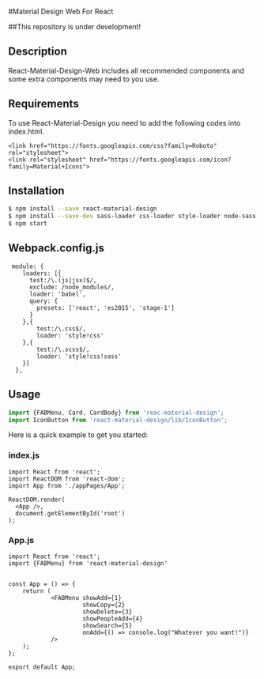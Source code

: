 #Material Design Web For React

##This repository is under development!

## Description

React-Material-Design-Web includes all recommended components and some extra components may need to you use.

## Requirements
To use React-Material-Design you need to add the following codes into index.html.

```
<link href="https://fonts.googleapis.com/css?family=Roboto" rel="stylesheet">
<link rel="stylesheet" href="https://fonts.googleapis.com/icon?family=Material+Icons">
```

## Installation

```sh
$ npm install --save react-material-design
$ npm install --save-dev sass-loader css-loader style-loader node-sass
$ npm start
```

## Webpack.config.js

```
 module: {
    loaders: [{
      test:/\.(js|jsx)$/,
      exclude: /node_modules/,
      loader: 'babel',
      query: {
        presets: ['react', 'es2015', 'stage-1']
      }
    },{
        test:/\.css$/,
        loader: 'style!css'
    },{
        test:/\.scss$/,
        loader: 'style!css!sass'
    }]
  },
```



## Usage

```javascript
import {FABMenu, Card, CardBody} from 'reac-material-design';
import IconButton from 'react-material-design/lib/IconButton';
```

Here is a quick example to get you started:

### index.js
```
import React from 'react';
import ReactDOM from 'react-dom';
import App from './appPages/App';

ReactDOM.render(
  <App />,
  document.getElementById('root')
);
```

### App.js

```
import React from 'react';
import {FABMenu} from 'react-material-design'


const App = () => {
    return (
            <FABMenu showAdd={1}
                     showCopy={2}
                     showDelete={3}
                     showPeopleAdd={4}
                     showSearch={5}
                     onAdd={() => console.log("Whatever you want!")}
            />
    );
};

export default App;

```




